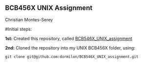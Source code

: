 ## BCB456X UNIX Assignment
Christian Montes-Serey

#Initial steps:

**1st:** Created this repository, called [BCB546X_UNIX_assignment](https://github.com/dormilon/BCB546X_UNIX_assignment)

**2nd:** Cloned the repository into my UNIX BCB456X folder, using:
```
git clone git@github.com:dormilon/BCB546X_UNIX_assignment.git
```

